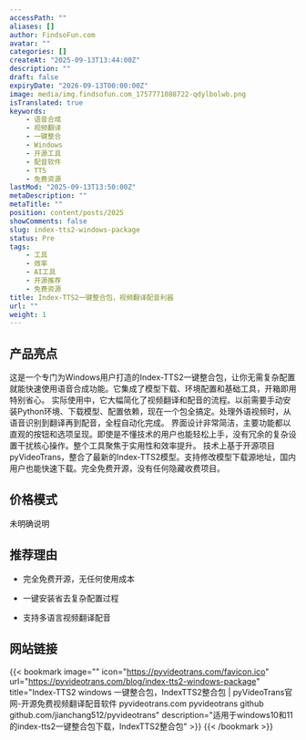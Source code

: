 ```yaml
---
accessPath: ""
aliases: []
author: FindsoFun.com
avatar: ""
categories: []
createAt: "2025-09-13T13:44:00Z"
description: ""
draft: false
expiryDate: "2026-09-13T00:00:00Z"
image: media/img.findsofun.com_1757771088722-qdylbolwb.png
isTranslated: true
keywords:
    - 语音合成
    - 视频翻译
    - 一键整合
    - Windows
    - 开源工具
    - 配音软件
    - TTS
    - 免费资源
lastMod: "2025-09-13T13:50:00Z"
metaDescription: ""
metaTitle: ""
position: content/posts/2025
showComments: false
slug: index-tts2-windows-package
status: Pre
tags:
    - 工具
    - 效率
    - AI工具
    - 开源推荐
    - 免费资源
title: Index-TTS2一键整合包，视频翻译配音利器
url: ""
weight: 1
---
```

## 产品亮点
这是一个专门为Windows用户打造的Index-TTS2一键整合包，让你无需复杂配置就能快速使用语音合成功能。它集成了模型下载、环境配置和基础工具，开箱即用特别省心。
实际使用中，它大幅简化了视频翻译和配音的流程。以前需要手动安装Python环境、下载模型、配置依赖，现在一个包全搞定。处理外语视频时，从语音识别到翻译再到配音，全程自动化完成。
界面设计非常简洁，主要功能都以直观的按钮和选项呈现。即使是不懂技术的用户也能轻松上手，没有冗余的复杂设置干扰核心操作。整个工具聚焦于实用性和效率提升。
技术上基于开源项目pyVideoTrans，整合了最新的Index-TTS2模型。支持修改模型下载源地址，国内用户也能快速下载。完全免费开源，没有任何隐藏收费项目。

## 价格模式
<!--more-->未明确说明

## 推荐理由
- 完全免费开源，无任何使用成本

- 一键安装省去复杂配置过程

- 支持多语言视频翻译配音

## 网站链接
{{< bookmark image="<no value>" icon="https://pyvideotrans.com/favicon.ico" url="https://pyvideotrans.com/blog/index-tts2-windows-package" title="Index-TTS2 windows 一键整合包，IndexTTS2整合包 | pyVideoTrans官网-开源免费视频翻译配音软件 pyvideotrans.com pyvideotrans github github.com/jianchang512/pyvideotrans" description="适用于windows10和11的index-tts2一键整合包下载，IndexTTS2整合包" >}}
{{< /bookmark >}}

